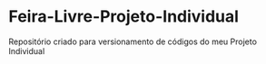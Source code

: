 # Feira-Livre-Projeto-Individual
Repositório criado para versionamento de códigos do meu Projeto Individual
